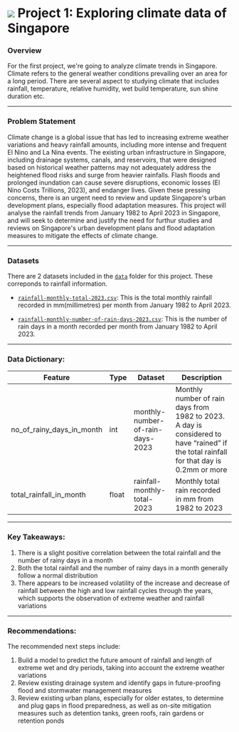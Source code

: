 # ![](https://ga-dash.s3.amazonaws.com/production/assets/logo-9f88ae6c9c3871690e33280fcf557f33.png) Project 1: Exploring climate data of Singapore

### Overview

For the first project, we're going to analyze climate trends in Singapore. Climate refers to the general weather conditions prevailing over an area for a long period. There are several aspect to studying climate that includes rainfall, temperature, relative humidity, wet build temperature, sun shine duration etc.


---

### Problem Statement

Climate change is a global issue that has led to increasing extreme weather variations and heavy rainfall amounts, including more intense and frequent El Nino and La Nina events. The existing urban infrastructure in Singapore, including drainage systems, canals, and reservoirs, that were designed based on historical weather patterns may not adequately address the heightened flood risks and surge from heavier rainfalls. Flash floods and prolonged inundation can cause severe disruptions, economic losses (El Nino Costs Trillions, 2023), and endanger lives. Given these pressing concerns, there is an urgent need to review and update Singapore's urban development plans, especially flood adaptation measures.
This project will analyse the rainfall trends from January 1982 to April 2023 in Singapore, and will seek to determine and justify the need for furthur studies and reviews on Singapore's urban development plans and flood adaptation measures to mitigate the effects of climate change.

---

### Datasets

There are 2 datasets included in the [`data`](./data/) folder for this project. These correponds to rainfall information. 

* [`rainfall-monthly-total-2023.csv`](./data/rainfall-monthly-total-2023.csv): This is the total monthly rainfall recorded in mm(millimetres) per month from January 1982 to April 2023.

* [`rainfall-monthly-number-of-rain-days-2023.csv`](./data/rainfall-monthly-number-of-rain-days-2023.csv): This is the number of rain days in a month recorded per month from January 1982 to April 2023.


---

### Data Dictionary:

|Feature|Type|Dataset|Description|
|---|---|---|---|
|no_of_rainy_days_in_month|int|monthly-number-of-rain-days-2023|Monthly number of rain days from 1982 to 2023. A day is considered to have “rained” if the total rainfall for that day is 0.2mm or more|
|total_rainfall_in_month|float|rainfall-monthly-total-2023|Monthly total rain recorded in mm from 1982 to 2023|


---

### Key Takeaways:

1. There is a slight positive correlation between the total rainfall and the number of rainy days in a month
2. Both the total rainfall and the number of rainy days in a month generally follow a normal distribution
3. There appears to be increased volatility of the increase and decrease of rainfall between the high and low rainfall cycles through the years, which supports the observation of extreme weather and rainfall variations


---

### Recommendations:

The recommended next steps include:

1. Build a model to predict the future amount of rainfall and length of extreme wet and dry periods, taking into account the extreme weather variations
2. Review existing drainage system and identify gaps in future-proofing flood and stormwater management measures
3. Review existing urban plans, especially for older estates, to determine and plug gaps in flood preparedness, as well as on-site mitigation measures such as detention tanks, green roofs, rain gardens or retention ponds
